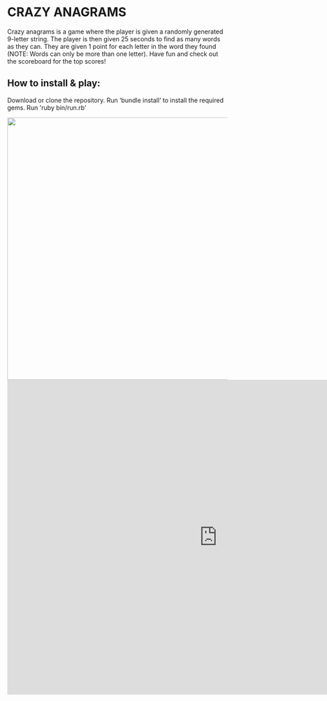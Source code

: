 # CRAZY ANAGRAMS

Crazy anagrams is a game where the player is given a randomly generated 9-letter string. The player is then given 25 seconds to find as many words as they can. They are given 1 point for each letter in the word they found (NOTE: Words can only be more than one letter). Have fun and check out the scoreboard for the top scores!

## How to install & play:

Download or clone the repository.
Run ‘bundle install’ to install the required gems.
Run 'ruby bin/run.rb'

<img src="https://media.giphy.com/media/l3vQXgxL4zUIU6dHi/giphy.gif" height="600px"/>



<iframe width="960" height="720" src="https://www.useloom.com/embed/8f64a04c9493405b80886ba1b5c6c0cc" frameborder="0 allowfullscreen></iframe>

### video: https://www.useloom.com/embed/8f64a04c9493405b80886ba1b5c6c0cc

License:

This project is licensed under the MIT License - see the LICENSE.md file for details.
